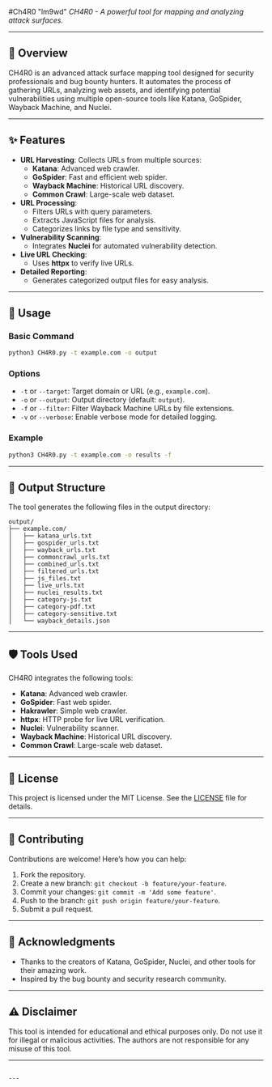 #Ch4R0 "lm9wd"
*CH4R0 - A powerful tool for mapping and analyzing attack surfaces.*

---

## 📖 **Overview**
CH4R0 is an advanced attack surface mapping tool designed for security professionals and bug bounty hunters. It automates the process of gathering URLs, analyzing web assets, and identifying potential vulnerabilities using multiple open-source tools like Katana, GoSpider, Wayback Machine, and Nuclei.

---

## ✨ **Features**
- **URL Harvesting**: Collects URLs from multiple sources:
  - **Katana**: Advanced web crawler.
  - **GoSpider**: Fast and efficient web spider.
  - **Wayback Machine**: Historical URL discovery.
  - **Common Crawl**: Large-scale web dataset.
- **URL Processing**:
  - Filters URLs with query parameters.
  - Extracts JavaScript files for analysis.
  - Categorizes links by file type and sensitivity.
- **Vulnerability Scanning**:
  - Integrates **Nuclei** for automated vulnerability detection.
- **Live URL Checking**:
  - Uses **httpx** to verify live URLs.
- **Detailed Reporting**:
  - Generates categorized output files for easy analysis.

---

## 🚀 **Usage**

### Basic Command
```bash
python3 CH4R0.py -t example.com -o output
```

### Options
- `-t` or `--target`: Target domain or URL (e.g., `example.com`).
- `-o` or `--output`: Output directory (default: `output`).
- `-f` or `--filter`: Filter Wayback Machine URLs by file extensions.
- `-v` or `--verbose`: Enable verbose mode for detailed logging.

### Example
```bash
python3 CH4R0.py -t example.com -o results -f
```

---

## 📂 **Output Structure**
The tool generates the following files in the output directory:
```
output/
├── example.com/
│   ├── katana_urls.txt
│   ├── gospider_urls.txt
│   ├── wayback_urls.txt
│   ├── commoncrawl_urls.txt
│   ├── combined_urls.txt
│   ├── filtered_urls.txt
│   ├── js_files.txt
│   ├── live_urls.txt
│   ├── nuclei_results.txt
│   ├── category-js.txt
│   ├── category-pdf.txt
│   ├── category-sensitive.txt
│   └── wayback_details.json
```

---

## 🛡️ **Tools Used**
CH4R0 integrates the following tools:
- **Katana**: Advanced web crawler.
- **GoSpider**: Fast web spider.
- **Hakrawler**: Simple web crawler.
- **httpx**: HTTP probe for live URL verification.
- **Nuclei**: Vulnerability scanner.
- **Wayback Machine**: Historical URL discovery.
- **Common Crawl**: Large-scale web dataset.

---

## 📜 **License**
This project is licensed under the MIT License. See the [LICENSE](LICENSE) file for details.

---

## 🤝 **Contributing**
Contributions are welcome! Here’s how you can help:
1. Fork the repository.
2. Create a new branch: `git checkout -b feature/your-feature`.
3. Commit your changes: `git commit -m 'Add some feature'`.
4. Push to the branch: `git push origin feature/your-feature`.
5. Submit a pull request.


---

## 🙏 **Acknowledgments**
- Thanks to the creators of Katana, GoSpider, Nuclei, and other tools for their amazing work.
- Inspired by the bug bounty and security research community.

---

## ⚠️ **Disclaimer**
This tool is intended for educational and ethical purposes only. Do not use it for illegal or malicious activities. The authors are not responsible for any misuse of this tool.

---

```

---
